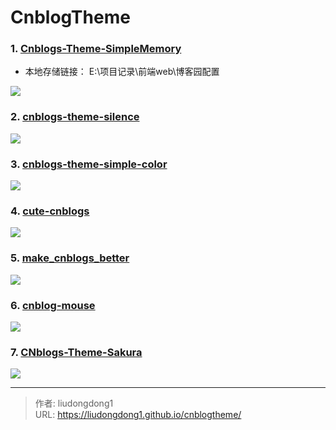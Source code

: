 # CnblogTheme


### 1. [Cnblogs-Theme-SimpleMemory](https://github.com/BNDong/Cnblogs-Theme-SimpleMemory)

- 本地存储链接： E:\项目记录\前端web\博客园配置

![](https://lddpicture.oss-cn-beijing.aliyuncs.com/picture/image-20210706143537515.png)

### 2. [cnblogs-theme-silence](https://github.com/esofar/cnblogs-theme-silence)

![](https://lddpicture.oss-cn-beijing.aliyuncs.com/picture/image-20210706143800729.png)

### 3. [cnblogs-theme-simple-color](https://github.com/YJLAugus/cnblogs-theme-simple-color)

![](https://lddpicture.oss-cn-beijing.aliyuncs.com/picture/image-20210706144158606.png)

### 4. **[ cute-cnblogs](https://github.com/miluluyo/cute-cnblogs)**

![](https://lddpicture.oss-cn-beijing.aliyuncs.com/picture/image-20210706145948369.png)

### 5. [make_cnblogs_better](https://github.com/summertime-wu/make_cnblogs_better)

![](https://lddpicture.oss-cn-beijing.aliyuncs.com/picture/image-20210706145713219.png)



### 6. [cnblog-mouse](https://github.com/shuiche-it/cnblog-mouse)

![](https://lddpicture.oss-cn-beijing.aliyuncs.com/picture/image-20210706145852933.png)

### 7. [CNblogs-Theme-Sakura](https://github.com/Zou-Wang/CNblogs-Theme-Sakura)

![](https://lddpicture.oss-cn-beijing.aliyuncs.com/picture/image-20210706150221707.png)



---

> 作者: liudongdong1  
> URL: https://liudongdong1.github.io/cnblogtheme/  

